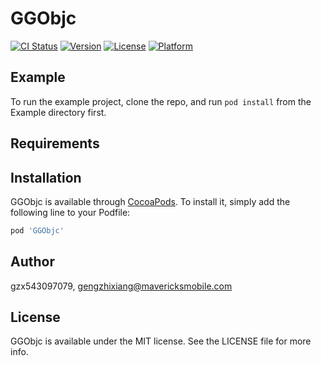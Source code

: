 # GGObjc

[![CI Status](https://img.shields.io/travis/gzx543097079/GGObjc.svg?style=flat)](https://travis-ci.org/gzx543097079/GGObjc)
[![Version](https://img.shields.io/cocoapods/v/GGObjc.svg?style=flat)](https://cocoapods.org/pods/GGObjc)
[![License](https://img.shields.io/cocoapods/l/GGObjc.svg?style=flat)](https://cocoapods.org/pods/GGObjc)
[![Platform](https://img.shields.io/cocoapods/p/GGObjc.svg?style=flat)](https://cocoapods.org/pods/GGObjc)

## Example

To run the example project, clone the repo, and run `pod install` from the Example directory first.

## Requirements

## Installation

GGObjc is available through [CocoaPods](https://cocoapods.org). To install
it, simply add the following line to your Podfile:

```ruby
pod 'GGObjc'
```

## Author

gzx543097079, gengzhixiang@mavericksmobile.com

## License

GGObjc is available under the MIT license. See the LICENSE file for more info.

